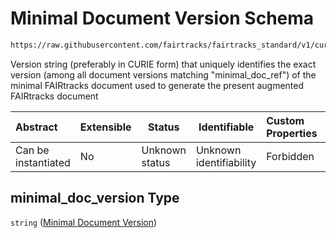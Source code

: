 # Minimal Document Version Schema

```txt
https://raw.githubusercontent.com/fairtracks/fairtracks_standard/v1/current/json/schema/fairtracks.schema.json#/properties/document/properties/augmented_from/properties/minimal_doc_version
```

Version string (preferably in CURIE form) that uniquely identifies the exact version (among all document versions matching "minimal_doc_ref") of the minimal FAIRtracks document used to generate the present augmented FAIRtracks document 


| Abstract            | Extensible | Status         | Identifiable            | Custom Properties | Additional Properties | Access Restrictions | Defined In                                                                               |
| :------------------ | ---------- | -------------- | ----------------------- | :---------------- | --------------------- | ------------------- | ---------------------------------------------------------------------------------------- |
| Can be instantiated | No         | Unknown status | Unknown identifiability | Forbidden         | Allowed               | none                | [fairtracks.schema.json\*](../json/schema/fairtracks.schema.json "open original schema") |

## minimal_doc_version Type

`string` ([Minimal Document Version](fairtracks-properties-document-info-properties-augmented-from-properties-minimal-document-version.md))
